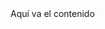 <html>
	<head>
		<title>Mi página de ejemplo</title>
	</head>
	<body>
	Aquí va el contenido
	</body>
</html>
<!---
jorditarrag/jorditarrag is a ✨ special ✨ repository because its `README.md` (this file) appears on your GitHub profile.
You can click the Preview link to take a look at your changes.
--->
